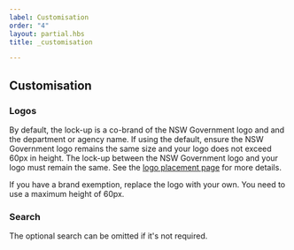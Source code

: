 ```yaml
---
label: Customisation
order: "4"
layout: partial.hbs
title: _customisation

---
```

## Customisation

### Logos

By default, the lock-up is a co-brand of the NSW Government logo and and the department or agency name. If using the default, ensure the NSW Government logo remains the same size and your logo does not exceed 60px in height. The lock-up between the NSW Government logo and your logo must remain the same. See the [logo placement page](https://www.digital.nsw.gov.au/digital-design-system/style/logo) for more details.

If you have a brand exemption, replace the logo with your own. You need to use a maximum height of 60px.

### Search

The optional search can be omitted if it's not required.